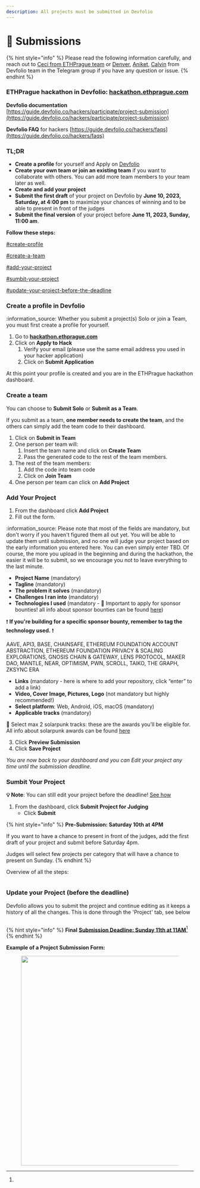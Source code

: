 ```yaml
---
description: All projects must be submitted in Devfolio
---
```


# 📩 Submissions

{% hint style="info" %}
Please read the following information carefully, and reach out to [Ceci from ETHPrague team](https://t.me/hyperalchemy) or [Denver](https://t.me/denverjude), [Aniket](https://t.me/AniketRaj314), [Calvin](https://t.me/thisiscalvin) from Devfolio team in the Telegram group if you have any question or issue.
{% endhint %}

### ETHPrague hackathon in **Devfolio:** [**hackathon.ethprague.com**](https://ethprague2023.devfolio.co)

**Devfolio documentation** [https://guide.devfolio.co/hackers/participate/project-submission](https://guide.devfolio.co/hackers/participate/project-submission)

**Devfolio FAQ** for hackers [https://guide.devfolio.co/hackers/faqs](https://guide.devfolio.co/hackers/faqs)

### **TL;DR**

* **Create a profile** for yourself and Apply on [Devfolio](https://hackathon.ethprague.com)&#x20;
* **Create your own team or join an existing team** if you want to collaborate with others. You can add more team members to your team later as well.&#x20;
* **Create and add your project**
* **Submit the first draft** of your project on Devfolio by **June 10, 2023, Saturday, at 4:00 pm** to maximize your chances of winning and to be able to present in front of the judges&#x20;
* **Submit the final version** of your project before **June 11, 2023, Sunday, 11:00 am**.

**Follow these steps:**

[#create-profile](submissions.md#create-profile "mention")

[#create-a-team](submissions.md#create-a-team "mention")

[#add-your-project](submissions.md#add-your-project "mention")

[#sumbit-your-project](submissions.md#sumbit-your-project "mention")

[#update-your-project-before-the-deadline](submissions.md#update-your-project-before-the-deadline "mention")



### **Create a profile in Devfolio** <a href="#create-profile" id="create-profile"></a>

:information\_source: Whether you submit a project(s) Solo or join a Team, you must first create a profile for yourself.

1. Go to [**hackathon.ethprague.com**](http://hackathon.ethprague.com)
2. Click on **Apply to Hack**&#x20;
   1. Verify your email (please use the same email address you used in your hacker application)
   2. Click on **Submit Application**

At this point your profile is created and you are in the ETHPrague hackathon dashboard.

### Create a team

You can choose to **Submit Solo** or **Submit as a Team**.

If you submit as a team, **one member needs to create the team**, and the others can simply add the team code to their dashboard.

1. Click on **Submit in Team**
2. One person per team will:
   1. Insert the team name and click on **Create Team**
   2. Pass the generated code to the rest of the team members.
3. The rest of the team members:
   1. Add the code into team code
   2. Click on **Join Team**
4. One person per team can click on **Add Project**

### Add Your Project

1. From the dashboard click **Add Project**&#x20;
2. Fill out the form.&#x20;

:information\_source: Please note that most of the fields are mandatory, but don't worry if you haven't figured them all out yet. You will be able to update them until submission, and no one will judge your project based on the early information you entered here. You can even simply enter TBD. Of course, the more you upload in the beginning and during the hackathon, the easier it will be to submit, so we encourage you not to leave everything to the last minute.

* **Project Name** (mandatory)
* **Tagline** (mandatory)
* **The problem it solves** (mandatory)
* **Challenges I ran into** (mandatory)
* **Technologies I used** (mandatory - 🚨 Important to apply for sponsor bounties! all info about sponsor bounties can be found [here](https://ethprague.gitbook.io/hackathon/hackers-manual/prizes-and-bounties/sponsored-bounties))

&#x20;:exclamation: **If you're building for a specific sponsor bounty, remember to tag the technology used.** :exclamation:

AAVE, API3, BASE, CHAINSAFE, ETHEREUM FOUNDATION ACCOUNT ABSTRACTION, ETHEREUM FOUNDATION PRIVACY & SCALING EXPLORATIONS, GNOSIS CHAIN & GATEWAY, LENS PROTOCOL, MAKER DAO, MANTLE, NEAR, OPTIMISM, PWN, SCROLL, TAIKO, THE GRAPH, ZKSYNC ERA

* **Links** (mandatory - here is where to add your repository, click “enter” to add a link)
* **Video, Cover Image, Pictures, Logo** (not mandatory but highly recommended!)
* **Select platform**: Web, Android, iOS, macOS (mandatory)
* **Applicable tracks** (mandatory)

🚨 Select max 2 solarpunk tracks: these are the awards you’ll be eligible for. All info about solarpunk awards can be found [here](https://ethprague.gitbook.io/hackathon/hackers-manual/prizes-and-bounties/solarpunk-awards)

3. Click **Preview Submission**
4. Click **Save Project**

_You are now back to your dashboard and you can Edit your project any time until the submission deadline._

### Sumbit Your Project

**💡 Note**: You can still edit your project before the deadline! [See how](submissions.md#update-your-project-before-the-deadline)

1. From the dashboard, click **Submit Project for Judging**
   * Click **Submit**

{% hint style="info" %}
**Pre-Submission: Saturday 10th at 4PM**

If you want to have a chance to present in front of the judges, add the first draft of your project and submit before Saturday 4pm.

Judges will select few projects per category that will have a chance to present on Sunday.
{% endhint %}



Overview of all the steps:

<figure><img src="../.gitbook/assets/20210202_112248526-2.gif" alt=""><figcaption></figcaption></figure>

### Update your Project (before the deadline)

Devfolio allows you to submit the project and continue editing as it keeps a history of all the changes. This is done through the 'Project' tab, see below

<figure><img src="../.gitbook/assets/Update.gif" alt=""><figcaption></figcaption></figure>

{% hint style="info" %}
**Final** [**Submission Deadline: Sunday 11th at 11AM**](#user-content-fn-1)[^1]
{% endhint %}



**Example of a Project Submission Form:**

<div align="left">

<figure><img src="../.gitbook/assets/screencapture-devfolio-co-project-submit-2023-05-24-10_11_07.png" alt="" width="563"><figcaption></figcaption></figure>

</div>





[^1]: 
